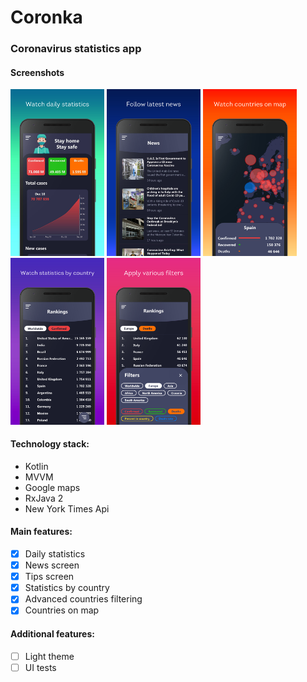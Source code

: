 # Coronka

### Coronavirus statistics app

#### Screenshots

<p float="left">
  <img src="screenshots/screenshot_1.png" width="150" />
  <img src="screenshots/screenshot_2.png" width="150" /> 
  <img src="screenshots/screenshot_3.png" width="150" />
  <img src="screenshots/screenshot_4.png" width="150" /> 
  <img src="screenshots/screenshot_5.png" width="150" />
</p>

#### Technology stack:
- Kotlin
- MVVM
- Google maps
- RxJava 2
- New York Times Api

#### Main features:
- [x] Daily statistics
- [x] News screen
- [x] Tips screen
- [x] Statistics by country
- [x] Advanced countries filtering
- [x] Countries on map

#### Additional features:
- [ ] Light theme
- [ ] UI tests
